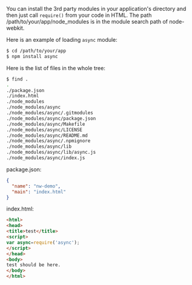 You can install the 3rd party modules in your application's directory and then just call `require()` from your code in HTML. The path /path/to/your/app/node_modules is in the module search path of node-webkit.

Here is an example of loading `async` module:
````bash
$ cd /path/to/your/app
$ npm install async
````

Here is the list of files in the whole tree:
````bash
$ find .
.
./package.json
./index.html
./node_modules
./node_modules/async
./node_modules/async/.gitmodules
./node_modules/async/package.json
./node_modules/async/Makefile
./node_modules/async/LICENSE
./node_modules/async/README.md
./node_modules/async/.npmignore
./node_modules/async/lib
./node_modules/async/lib/async.js
./node_modules/async/index.js
````
package.json:
````json
{
  "name": "nw-demo",
  "main": "index.html"
}
````
index.html:
````html
<html>
<head>
<title>test</title>
<script>
var async=require('async');
</script>
</head>
<body>
test should be here.
</body>
</html>
````